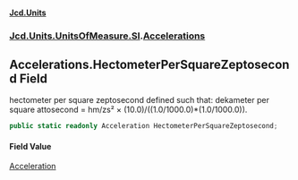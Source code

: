 #### [Jcd.Units](index.md 'index')

### [Jcd.Units.UnitsOfMeasure.SI](Jcd.Units.UnitsOfMeasure.SI.md 'Jcd.Units.UnitsOfMeasure.SI').[Accelerations](Accelerations.md 'Jcd.Units.UnitsOfMeasure.SI.Accelerations')

## Accelerations.HectometerPerSquareZeptosecond Field

hectometer per square zeptosecond defined such that: dekameter per square attosecond = hm/zs² ×
(10.0)/((1.0/1000.0)*(1.0/1000.0)).

```csharp
public static readonly Acceleration HectometerPerSquareZeptosecond;
```

#### Field Value

[Acceleration](Acceleration.md 'Jcd.Units.UnitTypes.Acceleration')